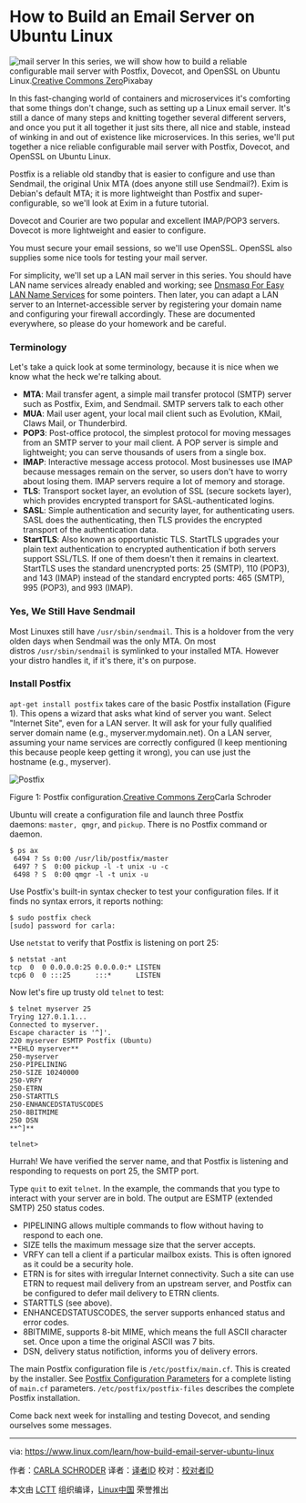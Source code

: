 How to Build an Email Server on Ubuntu Linux
============================================================

 ![mail server](https://www.linux.com/sites/lcom/files/styles/rendered_file/public/mail-stack.jpg?itok=SVMfa8WZ "mail server") 
In this series, we will show how to build a reliable configurable mail server with Postfix, Dovecot, and OpenSSL on Ubuntu Linux.[Creative Commons Zero][2]Pixabay

In this fast-changing world of containers and microservices it's comforting that some things don't change, such as setting up a Linux email server. It's still a dance of many steps and knitting together several different servers, and once you put it all together it just sits there, all nice and stable, instead of winking in and out of existence like microservices. In this series, we'll put together a nice reliable configurable mail server with Postfix, Dovecot, and OpenSSL on Ubuntu Linux.

Postfix is a reliable old standby that is easier to configure and use than Sendmail, the original Unix MTA (does anyone still use Sendmail?). Exim is Debian's default MTA; it is more lightweight than Postfix and super-configurable, so we'll look at Exim in a future tutorial.

Dovecot and Courier are two popular and excellent IMAP/POP3 servers. Dovecot is more lightweight and easier to configure.

You must secure your email sessions, so we'll use OpenSSL. OpenSSL also supplies some nice tools for testing your mail server.

For simplicity, we'll set up a LAN mail server in this series. You should have LAN name services already enabled and working; see [Dnsmasq For Easy LAN Name Services][5] for some pointers. Then later, you can adapt a LAN server to an Internet-accessible server by registering your domain name and configuring your firewall accordingly. These are documented everywhere, so please do your homework and be careful.

### Terminology

Let's take a quick look at some terminology, because it is nice when we know what the heck we're talking about.

*   **MTA**: Mail transfer agent, a simple mail transfer protocol (SMTP) server such as Postfix, Exim, and Sendmail. SMTP servers talk to each other
*   **MUA**: Mail user agent, your local mail client such as Evolution, KMail, Claws Mail, or Thunderbird.
*   **POP3**: Post-office protocol, the simplest protocol for moving messages from an SMTP server to your mail client. A POP server is simple and lightweight; you can serve thousands of users from a single box.
*   **IMAP**: Interactive message access protocol. Most businesses use IMAP because messages remain on the server, so users don't have to worry about losing them. IMAP servers require a lot of memory and storage.
*   **TLS**: Transport socket layer, an evolution of SSL (secure sockets layer), which provides encrypted transport for SASL-authenticated logins.
*   **SASL**: Simple authentication and security layer, for authenticating users. SASL does the authenticating, then TLS provides the encrypted transport of the authentication data.
*   **StartTLS**: Also known as opportunistic TLS. StartTLS upgrades your plain text authentication to encrypted authentication if both servers support SSL/TLS. If one of them doesn't then it remains in cleartext. StartTLS uses the standard unencrypted ports: 25 (SMTP), 110 (POP3), and 143 (IMAP) instead of the standard encrypted ports: 465 (SMTP), 995 (POP3), and 993 (IMAP).

### Yes, We Still Have Sendmail

Most Linuxes still have `/usr/sbin/sendmail`. This is a holdover from the very olden days when Sendmail was the only MTA. On most distros `/usr/sbin/sendmail` is symlinked to your installed MTA. However your distro handles it, if it's there, it's on purpose.

### Install Postfix

`apt-get install postfix` takes care of the basic Postfix installation (Figure 1). This opens a wizard that asks what kind of server you want. Select "Internet Site", even for a LAN server. It will ask for your fully qualified server domain name (e.g., myserver.mydomain.net). On a LAN server, assuming your name services are correctly configured (I keep mentioning this because people keep getting it wrong), you can use just the hostname (e.g., myserver).

 ![Postfix](https://www.linux.com/sites/lcom/files/styles/rendered_file/public/postfix-1.png?itok=NJLdtICb "Postfix") 

Figure 1: Postfix configuration.[Creative Commons Zero][1]Carla Schroder

Ubuntu will create a configuration file and launch three Postfix daemons: `master, qmgr`, and `pickup`. There is no Postfix command or daemon.

```
$ ps ax
 6494 ? Ss 0:00 /usr/lib/postfix/master
 6497 ? S  0:00 pickup -l -t unix -u -c
 6498 ? S  0:00 qmgr -l -t unix -u 
```

Use Postfix's built-in syntax checker to test your configuration files. If it finds no syntax errors, it reports nothing:

```
$ sudo postfix check
[sudo] password for carla: 
```

Use `netstat` to verify that Postfix is listening on port 25:

```
$ netstat -ant
tcp  0  0 0.0.0.0:25 0.0.0.0:* LISTEN
tcp6 0  0 :::25      :::*      LISTEN
```

Now let's fire up trusty old `telnet` to test:

```
$ telnet myserver 25
Trying 127.0.1.1...
Connected to myserver.
Escape character is '^]'.
220 myserver ESMTP Postfix (Ubuntu)
**EHLO myserver**
250-myserver
250-PIPELINING
250-SIZE 10240000
250-VRFY
250-ETRN
250-STARTTLS
250-ENHANCEDSTATUSCODES
250-8BITMIME
250 DSN
**^]**

telnet> 
```

Hurrah! We have verified the server name, and that Postfix is listening and responding to requests on port 25, the SMTP port.

Type `quit` to exit `telnet`. In the example, the commands that you type to interact with your server are in bold. The output are ESMTP (extended SMTP) 250 status codes.

*   PIPELINING allows multiple commands to flow without having to respond to each one.
*   SIZE tells the maximum message size that the server accepts.
*   VRFY can tell a client if a particular mailbox exists. This is often ignored as it could be a security hole.
*   ETRN is for sites with irregular Internet connectivity. Such a site can use ETRN to request mail delivery from an upstream server, and Postfix can be configured to defer mail delivery to ETRN clients.
*   STARTTLS (see above).
*   ENHANCEDSTATUSCODES, the server supports enhanced status and error codes.
*   8BITMIME, supports 8-bit MIME, which means the full ASCII character set. Once upon a time the original ASCII was 7 bits.
*   DSN, delivery status notifiction, informs you of delivery errors.

The main Postfix configuration file is `/etc/postfix/main.cf`. This is created by the installer. See [Postfix Configuration Parameters][6] for a complete listing of `main.cf` parameters. `/etc/postfix/postfix-files` describes the complete Postfix installation.

Come back next week for installing and testing Dovecot, and sending ourselves some messages.

--------------------------------------------------------------------------------

via: https://www.linux.com/learn/how-build-email-server-ubuntu-linux

作者：[CARLA SCHRODER][a]
译者：[译者ID](https://github.com/译者ID)
校对：[校对者ID](https://github.com/校对者ID)

本文由 [LCTT](https://github.com/LCTT/TranslateProject) 组织编译，[Linux中国](https://linux.cn/) 荣誉推出

[a]:https://www.linux.com/users/cschroder
[1]:https://www.linux.com/licenses/category/creative-commons-zero
[2]:https://www.linux.com/licenses/category/creative-commons-zero
[3]:https://www.linux.com/files/images/postfix-1png
[4]:https://www.linux.com/files/images/mail-stackjpg
[5]:https://www.linux.com/learn/dnsmasq-easy-lan-name-services
[6]:http://www.postfix.org/postconf.5.html
